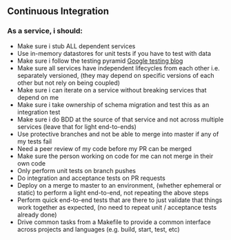 ## Continuous Integration

### As a service, i should:

- Make sure i stub ALL dependent services
- Use in-memory datastores for unit tests if you have to test with data
- Make sure i follow the testing pyramid [Google testing blog](https://googletesting.blogspot.co.uk/2015/04/just-say-no-to-more-end-to-end-tests.html)
- Make sure all services have independent lifecycles from each other i.e. separately versioned, (they may depend on specific versions of each other but not rely on being coupled)
- Make sure i can iterate on a service without breaking services that depend on me
- Make sure i take ownership of schema migration and test this as an integration test
- Make sure i do BDD at the source of that service and not across multiple services (leave that for light end-to-ends)
- Use protective branches and not be able to merge into master if any of my tests fail
- Need a peer review of my code before my PR can be merged
- Make sure the person working on code for me can not merge in their own code
- Only perform unit tests on branch pushes
- Do integration and acceptance tests on PR requests
- Deploy on a merge to master to an environment, (whether ephemeral or static) to perform a light end-to-end, not repeating the above steps
- Perform quick end-to-end tests that are there to just validate that things work together as expected, (no need to repeat unit / acceptance tests already done)
- Drive common tasks from a Makefile to provide a common interface across projects and languages (e.g. build, start, test, etc)
